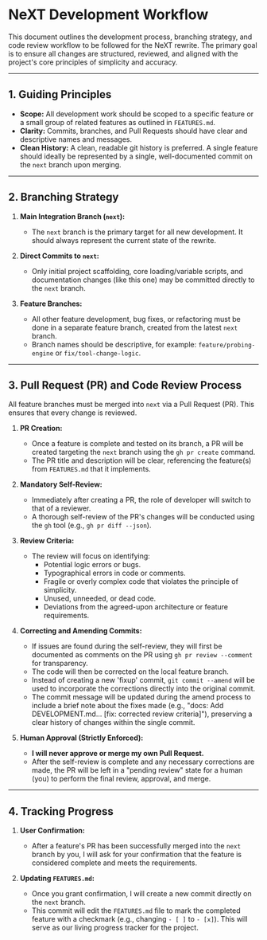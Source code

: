 # NeXT Development Workflow

This document outlines the development process, branching strategy, and code review workflow to be followed for the NeXT rewrite. The primary goal is to ensure all changes are structured, reviewed, and aligned with the project's core principles of simplicity and accuracy.

---

## 1. Guiding Principles

*   **Scope:** All development work should be scoped to a specific feature or a small group of related features as outlined in `FEATURES.md`.
*   **Clarity:** Commits, branches, and Pull Requests should have clear and descriptive names and messages.
*   **Clean History:** A clean, readable git history is preferred. A single feature should ideally be represented by a single, well-documented commit on the `next` branch upon merging.

---

## 2. Branching Strategy

1.  **Main Integration Branch (`next`):**
    *   The `next` branch is the primary target for all new development. It should always represent the current state of the rewrite.

2.  **Direct Commits to `next`:**
    *   Only initial project scaffolding, core loading/variable scripts, and documentation changes (like this one) may be committed directly to the `next` branch.

3.  **Feature Branches:**
    *   All other feature development, bug fixes, or refactoring must be done in a separate feature branch, created from the latest `next` branch.
    *   Branch names should be descriptive, for example: `feature/probing-engine` or `fix/tool-change-logic`.

---

## 3. Pull Request (PR) and Code Review Process

All feature branches must be merged into `next` via a Pull Request (PR). This ensures that every change is reviewed.

1.  **PR Creation:**
    *   Once a feature is complete and tested on its branch, a PR will be created targeting the `next` branch using the `gh pr create` command.
    *   The PR title and description will be clear, referencing the feature(s) from `FEATURES.md` that it implements.

2.  **Mandatory Self-Review:**
    *   Immediately after creating a PR, the role of developer will switch to that of a reviewer.
    *   A thorough self-review of the PR's changes will be conducted using the `gh` tool (e.g., `gh pr diff --json`).

3.  **Review Criteria:**
    *   The review will focus on identifying:
        *   Potential logic errors or bugs.
        *   Typographical errors in code or comments.
        *   Fragile or overly complex code that violates the principle of simplicity.
        *   Unused, unneeded, or dead code.
        *   Deviations from the agreed-upon architecture or feature requirements.

4.  **Correcting and Amending Commits:**
    *   If issues are found during the self-review, they will first be documented as comments on the PR using `gh pr review --comment` for transparency.
    *   The code will then be corrected on the local feature branch.
    *   Instead of creating a new 'fixup' commit, `git commit --amend` will be used to incorporate the corrections directly into the original commit.
    *   The commit message will be updated during the amend process to include a brief note about the fixes made (e.g., "docs: Add DEVELOPMENT.md... [fix: corrected review criteria]"), preserving a clear history of changes within the single commit.

5.  **Human Approval (Strictly Enforced):**
    *   **I will never approve or merge my own Pull Request.**
    *   After the self-review is complete and any necessary corrections are made, the PR will be left in a "pending review" state for a human (you) to perform the final review, approval, and merge.

---

## 4. Tracking Progress

1.  **User Confirmation:**
    *   After a feature's PR has been successfully merged into the `next` branch by you, I will ask for your confirmation that the feature is considered complete and meets the requirements.

2.  **Updating `FEATURES.md`:**
    *   Once you grant confirmation, I will create a new commit directly on the `next` branch.
    *   This commit will edit the `FEATURES.md` file to mark the completed feature with a checkmark (e.g., changing `- [ ]` to `- [x]`). This will serve as our living progress tracker for the project.